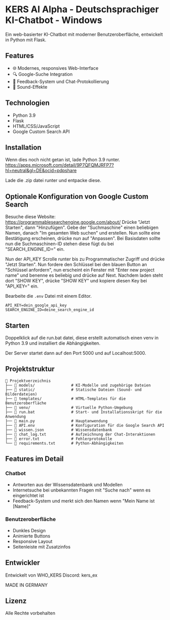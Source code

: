 # KERS AI Alpha - Deutschsprachiger KI-Chatbot - Windows

Ein web-basierter KI-Chatbot mit moderner Benutzeroberfläche, entwickelt in Python mit Flask.

## Features

- 🌐 Modernes, responsives Web-Interface
- 🔍 Google-Suche Integration
- 💾 Feedback-System und Chat-Protokollierung
- 🎵 Sound-Effekte

## Technologien

- Python 3.9
- Flask
- HTML/CSS/JavaScript
- Google Custom Search API

## Installation
Wenn dies noch nicht getan ist, lade Python 3.9 runter.                    
https://apps.microsoft.com/detail/9P7QFQMJRFP7?hl=neutral&gl=DE&ocid=pdpshare

Lade die .zip datei runter und entpacke diese.

## Optionale Konfiguration von Google Custom Search
Besuche diese Website: https://programmablesearchengine.google.com/about/
Drücke "Jetzt Starten", dann "Hinzufügen".
Gebe der "Suchmaschine" einen beliebigen Namen, danach "Im gesamten Web suchen" und erstellen.
Nun sollte eine Bestätigung erscheinen, drücke nun auf "Anpassen".
Bei Basisdaten sollte nun die Suchmaschinen-ID stehen diese fügt du bei "SEARCH_ENGINE_ID=" ein.

Nun der API_KEY
Scrolle runter bis zu Programmatischer Zugriff und drücke "Jetzt Starten".
Nun fordere den Schlüssel bei den blauen Button an "Schlüssel anfordern", nun erscheint ein Fenster mit "Enter new project name" und benenne es beliebig und drücke auf Next.
Nachdem laden steht dort "SHOW KEY", drücke "SHOW KEY" und kopiere diesen Key bei "API_KEY=" ein.

Bearbeite die `.env` Datei mit einem Editor.
```
API_KEY=dein_google_api_key
SEARCH_ENGINE_ID=deine_search_engine_id
```

## Starten

Doppelklick auf die run.bat datei, diese erstellt automatisch einen venv in Python 3.9 und installiert die Abhängigkeiten.

Der Server startet dann auf den Port 5000 und auf Localhost:5000.

## Projektstruktur

```
📁 Projektverzeichnis
├── 📁 models/                # KI-Modelle und zugehörige Dateien
├── 📁 static/                # Statische Dateien (Sound- und Bilderdateien)
├── 📁 templates/             # HTML-Templates für die Benutzeroberfläche
├── 📁 venv/                  # Virtuelle Python-Umgebung
├── 📄 run.bat                # Start- und Installationsskript für die Anwendung
├── 📄 main.py                # Hauptanwendung
├── 📄 API.env                # Konfiguration für die Google Search API
├── 📄 wissen.json            # Wissensdatenbank
├── 📄 chat_log.txt           # Aufzeichnung der Chat-Interaktionen
├── 📄 error.txt              # Fehlerprotokolle
└── 📄 requirements.txt       # Python-Abhängigkeiten
``` 

## Features im Detail

### Chatbot
- Antworten aus der Wissensdatenbank und Modellen
- Internetsuche bei unbekannten Fragen mit "Suche nach" wenn es eingerichtet ist
- Feedback-System und merkt sich den Namen wenn "Mein Name ist [Name]"

### Benutzeroberfläche
- Dunkles Design
- Animierte Buttons
- Responsive Layout
- Seitenleiste mit Zusatzinfos

## Entwickler

Entwickelt von WHO_KERS
Discord: kers_ex

MADE IN GERMANY
## Lizenz

Alle Rechte vorbehalten
